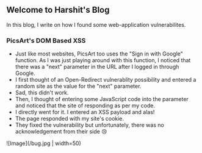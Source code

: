 ## Welcome to Harshit's Blog

In this blog, I write on how I found some web-application vulnerabilites.



### PicsArt's DOM Based XSS

- Just like most websites, PicsArt too uses the "Sign in with Google" function. As I was just playing around with this function, I noticed that there was a "next" parameter in the URL after I logged in through Google. 
- I first thought of an Open-Redirect vulnerablity possibility and entered a random site as the value for the "next" parameter.
- Sad, this didn't work.
- Then, I thought of entering some JavaScript code into the parameter and noticed that the site of responding as per my code.
- I directly went for it. I entered an XSS payload and alas! 
- The page responded with my site's cookie.
- They fixed the vulnerability but unfortunately, there was no acknowledgement from their side 😢

![Image](/bug.jpg | width=50)

